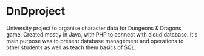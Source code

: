 # DnDproject
University project to organise character data for Dungeons &amp; Dragons game. Created mostly in Java, with PHP to connect with cloud database. It's main purpose was to present database management and operations to other students as well as teach them basics of SQL.
